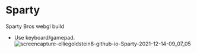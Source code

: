 # Sparty
Sparty Bros webgl build
- Use keyboard/gamepad.
![screencapture-elliegoldstein8-github-io-Sparty-2021-12-14-09_07_05](https://user-images.githubusercontent.com/50741638/145914096-85cb865e-a7a7-4c1b-9d21-020cca5740d2.png)
